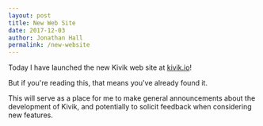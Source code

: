 ```yaml
---
layout: post
title: New Web Site
date: 2017-12-03
author: Jonathan Hall
permalink: /new-website
---
```


Today I have launched the new Kivik web site at [kivik.io](http://kivik.io/)!

But if you're reading this, that means you've already found it.

This will serve as a place for me to make general announcements about the
development of Kivik, and potentially to solicit feedback when considering new
features.
